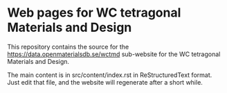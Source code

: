 # Web pages for WC tetragonal Materials and Design

This repository contains the source for the https://data.openmaterialsdb.se/wctmd sub-website for the WC tetragonal Materials and Design.

The main content is in src/content/index.rst in ReStructuredText format. Just edit that file, and the website will regenerate after a short while.
